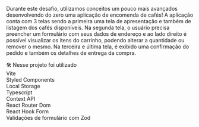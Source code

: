 Durante este desafio, utilizamos conceitos um pouco mais avançados desenvolvendo do zero uma aplicação de encomenda de cafés! A aplicação conta com 3 telas sendo a primeira uma tela de apresentação e também de listagem dos cafés disponíveis. Na segunda tela, o usuário precisa preencher um formulário com seus dados de endereço e ao lado direito é possível visualizar os itens do carrinho, podendo alterar a quantidade ou remover o mesmo. Na terceira e última tela, é exibido uma confirmação do pedido e também os detalhes de entrega da compra.

🛠️ Nesse projeto foi utilizado </br>
Vite </br>
Styled Components </br>
Local Storage </br>
Typescript </br>
Context API </br>
React Router Dom </br>
React Hook Form </br>
Validações de formulário com Zod </br>
